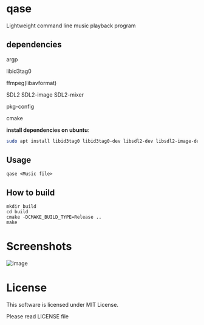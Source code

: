 # qase
Lightweight command line music playback program

## dependencies
argp

libid3tag0

ffmpeg(libavformat)

SDL2
SDL2-image
SDL2-mixer

pkg-config

cmake

**install dependencies on ubuntu**:
```bash
sudo apt install libid3tag0 libid3tag0-dev libsdl2-dev libsdl2-image-dev libsdl2-mixer-dev ffmpeg libavformat-dev libavutil-dev libavcodec-dev pkg-config
```

## Usage
`qase <Music file>`

## How to build
```
mkdir build
cd build
cmake -DCMAKE_BUILD_TYPE=Release ..
make
```

# Screenshots
![image](https://github.com/user-attachments/assets/85273028-7637-42a6-bbbe-756310a4b054)


# License
This software is licensed under MIT License.

Please read LICENSE file
